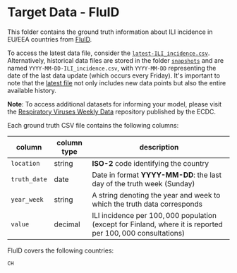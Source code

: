 # Target Data - FluID

This folder contains the ground truth information about ILI incidence in EU/EEA countries from [FluID]([https://erviss.org/](https://www.who.int/teams/global-influenza-programme/surveillance-and-monitoring/fluid)).

To access the latest data file, consider the [`latest-ILI_incidence.csv`]((https://github.com/european-modelling-hubs/flu-forecast-hub/blob/main/target-data/FluID/latest-ILI_incidence.csv)). Alternatively, historical data files are stored in the folder [`snapshots`](https://github.com/european-modelling-hubs/flu-forecast-hub/tree/main/target-data/FluID/snapshots) and are named `YYYY-MM-DD-ILI_incidence.csv`, with `YYYY-MM-DD` representing the date of the last data update (which occurs every Friday). It's important to note that the [latest file](https://github.com/european-modelling-hubs/flu-forecast-hub/blob/main/target-data/FluID/latest-ILI_incidence.csv) not only includes new data points but also the entire available history.

**Note**: To access additional datasets for informing your model, please visit the [Respiratory Viruses Weekly Data](https://github.com/EU-ECDC/Respiratory_viruses_weekly_data/tree/main) repository published by the ECDC.

Each ground truth CSV file contains the following columns:

| column | column type | description |
| -------- | -------- | ------- |
| `location` | string | **ISO-2** code identifying the country |
| `truth_date` | date | Date in format **YYYY-MM-DD**: the last day of the truth week (Sunday)|
| `year_week` | string | A string denoting the year and week to which the truth data corresponds |
| `value ` | decimal | ILI incidence per $100,000$ population (except for Finland, where it is reported per $100,000$ consultations)|


FluID covers the following countries: 

    CH
